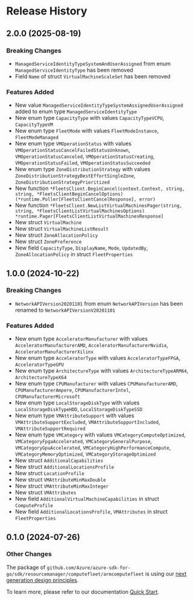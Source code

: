 # Release History

## 2.0.0 (2025-08-19)
### Breaking Changes

- `ManagedServiceIdentityTypeSystemAndUserAssigned` from enum `ManagedServiceIdentityType` has been removed
- Field `Name` of struct `VirtualMachineScaleSet` has been removed

### Features Added

- New value `ManagedServiceIdentityTypeSystemAssignedUserAssigned` added to enum type `ManagedServiceIdentityType`
- New enum type `CapacityType` with values `CapacityTypeVCPU`, `CapacityTypeVM`
- New enum type `FleetMode` with values `FleetModeInstance`, `FleetModeManaged`
- New enum type `VMOperationStatus` with values `VMOperationStatusCancelFailedStatusUnknown`, `VMOperationStatusCanceled`, `VMOperationStatusCreating`, `VMOperationStatusFailed`, `VMOperationStatusSucceeded`
- New enum type `ZoneDistributionStrategy` with values `ZoneDistributionStrategyBestEffortSingleZone`, `ZoneDistributionStrategyPrioritized`
- New function `*FleetsClient.BeginCancel(context.Context, string, string, *FleetsClientBeginCancelOptions) (*runtime.Poller[FleetsClientCancelResponse], error)`
- New function `*FleetsClient.NewListVirtualMachinesPager(string, string, *FleetsClientListVirtualMachinesOptions) *runtime.Pager[FleetsClientListVirtualMachinesResponse]`
- New struct `VirtualMachine`
- New struct `VirtualMachineListResult`
- New struct `ZoneAllocationPolicy`
- New struct `ZonePreference`
- New field `CapacityType`, `DisplayName`, `Mode`, `UpdatedBy`, `ZoneAllocationPolicy` in struct `FleetProperties`


## 1.0.0 (2024-10-22)
### Breaking Changes

- `NetworkAPIVersion20201101` from enum `NetworkAPIVersion` has been renamed to `NetworkAPIVersionV20201101`

### Features Added

- New enum type `AcceleratorManufacturer` with values `AcceleratorManufacturerAMD`, `AcceleratorManufacturerNvidia`, `AcceleratorManufacturerXilinx`
- New enum type `AcceleratorType` with values `AcceleratorTypeFPGA`, `AcceleratorTypeGPU`
- New enum type `ArchitectureType` with values `ArchitectureTypeARM64`, `ArchitectureTypeX64`
- New enum type `CPUManufacturer` with values `CPUManufacturerAMD`, `CPUManufacturerAmpere`, `CPUManufacturerIntel`, `CPUManufacturerMicrosoft`
- New enum type `LocalStorageDiskType` with values `LocalStorageDiskTypeHDD`, `LocalStorageDiskTypeSSD`
- New enum type `VMAttributeSupport` with values `VMAttributeSupportExcluded`, `VMAttributeSupportIncluded`, `VMAttributeSupportRequired`
- New enum type `VMCategory` with values `VMCategoryComputeOptimized`, `VMCategoryFpgaAccelerated`, `VMCategoryGeneralPurpose`, `VMCategoryGpuAccelerated`, `VMCategoryHighPerformanceCompute`, `VMCategoryMemoryOptimized`, `VMCategoryStorageOptimized`
- New struct `AdditionalCapabilities`
- New struct `AdditionalLocationsProfile`
- New struct `LocationProfile`
- New struct `VMAttributeMinMaxDouble`
- New struct `VMAttributeMinMaxInteger`
- New struct `VMAttributes`
- New field `AdditionalVirtualMachineCapabilities` in struct `ComputeProfile`
- New field `AdditionalLocationsProfile`, `VMAttributes` in struct `FleetProperties`


## 0.1.0 (2024-07-26)
### Other Changes

The package of `github.com/Azure/azure-sdk-for-go/sdk/resourcemanager/computefleet/armcomputefleet` is using our [next generation design principles](https://azure.github.io/azure-sdk/general_introduction.html).

To learn more, please refer to our documentation [Quick Start](https://aka.ms/azsdk/go/mgmt).